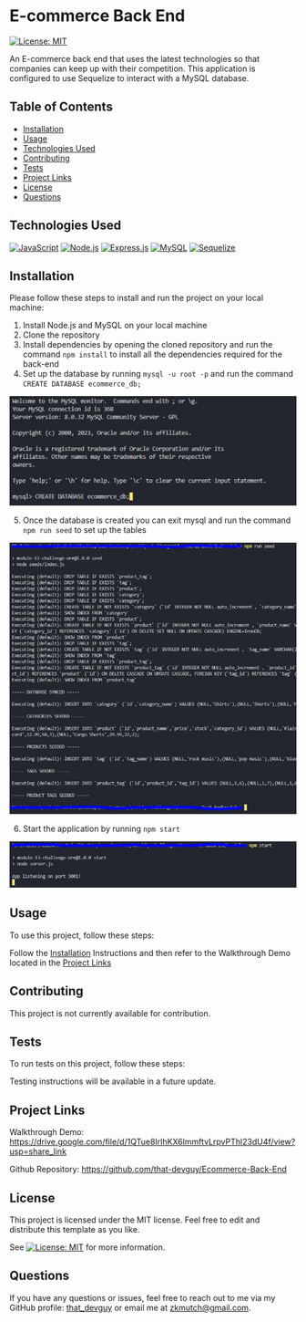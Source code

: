 # E-commerce Back End
[![License: MIT](https://img.shields.io/badge/License-MIT-yellow.svg)](https://opensource.org/licenses/MIT)
  
An E-commerce back end that uses the latest technologies so that companies can keep up with their competition. This application is configured to use Sequelize to interact with a MySQL database.
  
  
## Table of Contents

- [Installation](#installation)
- [Usage](#usage)
- [Technologies Used](#technologies-used)
- [Contributing](#contributing)
- [Tests](#tests)
- [Project Links](#project-links)
- [License](#license)
- [Questions](#questions)

## Technologies Used

[![JavaScript](https://img.shields.io/badge/JavaScript-ES6+-yellow)](https://www.ecma-international.org/ecma-262/)
[![Node.js](https://img.shields.io/badge/Node.js-v14.15.5-green)](https://nodejs.org/)
[![Express.js](https://img.shields.io/badge/Express.js-v4.17.1-lightgrey)](https://expressjs.com/)
[![MySQL](https://img.shields.io/badge/MySQL-v8.0-blue)](https://www.mysql.com/)
[![Sequelize](https://img.shields.io/badge/Sequelize-v6.6.2-blueviolet)](https://sequelize.org/)

## Installation

Please follow these steps to install and run the project on your local machine:
1. Install Node.js and MySQL on your local machine
2. Clone the repository
3. Install dependencies by opening the cloned repository and run the command `npm install` to install all the dependencies required for the back-end
4. Set up the database by running `mysql -u root -p` and run the command `CREATE DATABASE ecommerce_db;`

![Database Creation](/assets/images/create-database.JPG)

5. Once the database is created you can exit mysql and run the command `npm run seed` to set up the tables

![Install Seeds](/assets/images/run-seed.JPG)

6. Start the application by running `npm start`

![Starting the Application](/assets/images/npm-start.JPG)

## Usage
  
To use this project, follow these steps:

Follow the [Installation](#installation) Instructions and then refer to the Walkthrough Demo located in the [Project Links](#project-links)

## Contributing

This project is not currently available for contribution.


## Tests

To run tests on this project, follow these steps:

Testing instructions will be available in a future update.
  
## Project Links
  
Walkthrough Demo: https://drive.google.com/file/d/1QTue8IrIhKX6lmmftvLrpvPThl23dU4f/view?usp=share_link

Github Repository: https://github.com/that-devguy/Ecommerce-Back-End

## License

This project is licensed under the MIT license. Feel free to edit and distribute this template as you like.

See [![License: MIT](https://img.shields.io/badge/License-MIT-yellow.svg)](https://opensource.org/licenses/MIT) for more information.

## Questions

If you have any questions or issues, feel free to reach out to me via my GitHub profile: [that_devguy](https://github.com/that_devguy) or email me at zkmutch@gmail.com.
